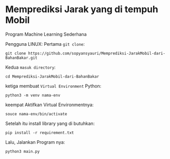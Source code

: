Memprediksi Jarak yang di tempuh Mobil
=====

Program Machine Learning Sederhana

Pengguna LINUX:
Pertama `git clone`:
```
git clone https://github.com/sopyansyauri/Memprediksi-JarakMobil-dari-BahanBakar.git
```

Kedua `masuk directory`:
```
cd Memprediksi-JarakMobil-dari-BahanBakar
```

ketiga membuat `Virtual Environment` Python:
```
python3 -m venv nama-env
```

keempat Aktifkan Virtual Environmentnya:
```
souce nama-env/bin/activate
```

Setelah itu install library yang di butuhkan:
```
pip install -r requirement.txt
```

Lalu, Jalankan Program nya:
```
python3 main.py
```